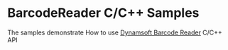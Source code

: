 # BarcodeReader C/C++ Samples
The samples demonstrate How to use [Dynamsoft Barcode Reader](https://www.dynamsoft.com/Products/Dynamic-Barcode-Reader.aspx) C/C++ API 
